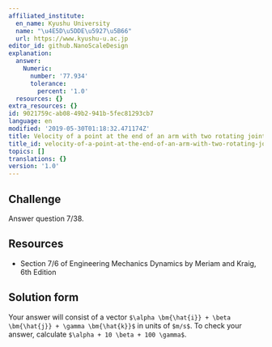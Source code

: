 ```yaml
---
affiliated_institute:
  en_name: Kyushu University
  name: "\u4E5D\u5DDE\u5927\u5B66"
  url: https://www.kyushu-u.ac.jp
editor_id: github.NanoScaleDesign
explanation:
  answer:
    Numeric:
      number: '77.934'
      tolerance:
        percent: '1.0'
  resources: {}
extra_resources: {}
id: 9021759c-ab08-49b2-941b-5fec81293cb7
language: en
modified: '2019-05-30T01:18:32.471174Z'
title: Velocity of a point at the end of an arm with two rotating joints
title_id: velocity-of-a-point-at-the-end-of-an-arm-with-two-rotating-joints
topics: []
translations: {}
version: '1.0'
---
```


## Challenge
Answer question 7/38.


## Resources
- Section 7/6 of Engineering Mechanics Dynamics by Meriam and Kraig, 6th Edition


## Solution form
Your answer will consist of a vector `$\alpha \bm{\hat{i}} + \beta \bm{\hat{j}} + \gamma \bm{\hat{k}}$` in units of `$m/s$`.
To check your answer, calculate `$\alpha + 10 \beta + 100 \gamma$`.
